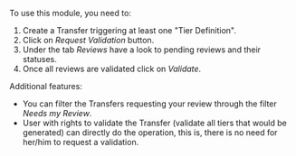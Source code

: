To use this module, you need to:

1.  Create a Transfer triggering at least one "Tier Definition".
2.  Click on *Request Validation* button.
3.  Under the tab *Reviews* have a look to pending reviews and their
    statuses.
4.  Once all reviews are validated click on *Validate*.

Additional features:

- You can filter the Transfers requesting your review through the filter
  *Needs my Review*.
- User with rights to validate the Transfer (validate all tiers that
  would be generated) can directly do the operation, this is, there is
  no need for her/him to request a validation.
